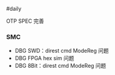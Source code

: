 #daily

OTP SPEC 完善
### SMC
- DBG SWD：direst cmd ModeReg 问题
- DBG FPGA hex sim 问题
- DBG 8Bit：direst cmd ModeReg 问题

